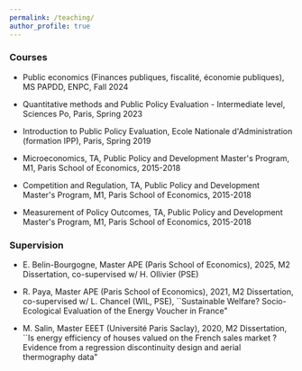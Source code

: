 ```yaml
---
permalink: /teaching/
author_profile: true
---
```


### Courses

- Public economics (Finances publiques, fiscalité, économie publiques), MS PAPDD, ENPC, Fall 2024

- Quantitative methods and Public Policy Evaluation - Intermediate level, Sciences Po, Paris, Spring 2023

- Introduction to Public Policy Evaluation, Ecole Nationale d'Administration (formation IPP), Paris, Spring 2019

- Microeconomics, TA, Public Policy and Development Master's Program, M1, Paris School of Economics, 2015-2018

- Competition and Regulation, TA, Public Policy and Development Master's Program, M1, Paris School of Economics, 2015-2018

- Measurement of Policy Outcomes, TA, Public Policy and Development Master's Program, M1, Paris School of Economics, 2015-2018

### Supervision

- E. Belin-Bourgogne, Master APE (Paris School of Economics), 2025, M2 Dissertation, co-supervised w/ H. Ollivier (PSE)

- R. Paya, Master APE (Paris School of Economics), 2021, M2 Dissertation, co-supervised w/ L. Chancel (WIL, PSE), ``Sustainable Welfare? Socio-Ecological Evaluation of the Energy Voucher in France"

- M. Salin, Master EEET (Université Paris Saclay), 2020, M2 Dissertation, ``Is energy efficiency of houses valued on the French sales market ? Evidence from a regression discontinuity design and aerial thermography data"

